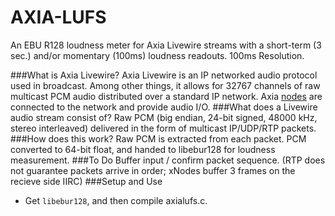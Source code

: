 AXIA-LUFS
=========
An EBU R128 loudness meter for Axia Livewire streams with a short-term (3 sec.) and/or momentary (100ms) loudness readouts. 100ms Resolution.

###What is Axia Livewire?
Axia Livewire is an IP networked audio protocol used in broadcast. Among other things, it allows for 32767 channels of raw multicast PCM audio distributed over a standard IP network. Axia <a href="http://axiaaudio.com/xnodes">nodes</a> are connected to the network and provide audio I/O.
###What does a Livewire audio stream consist of?
Raw PCM (big endian, 24-bit signed, 48000 kHz, stereo interleaved) delivered in the form of multicast IP/UDP/RTP packets.
###How does this work?
Raw PCM is extracted from each packet. PCM converted to 64-bit float, and handed to libebur128 for loudness measurement.
###To Do
Buffer input / confirm packet sequence. (RTP does not guarantee packets arrive in order; xNodes buffer 3 frames on the recieve side IIRC)
###Setup and Use
* Get `libebur128`, and then compile axialufs.c.
